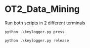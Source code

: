 # OT2_Data_Mining

Run both scripts in 2 different terminals

```python .\keylogger.py press```

```python .\keylogger.py release``` 